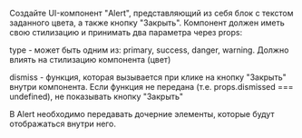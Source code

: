 Создайте UI-компонент "Alert", представляющий из себя блок с текстом заданного цвета, а также кнопку "Закрыть". Компонент должен иметь свою стилизацию и принимать два параметра через props:

type - может быть одним из: primary, success, danger, warning. Должно влиять на стилизацию компонента (цвет)

dismiss - функция, которая вызывается при клике на кнопку "Закрыть" внутри компонента. Если функция не передана (т.е. props.dismissed === undefined), не показывать кнопку "Закрыть"

В Alert необходимо передавать дочерние элементы, которые будут отображаться внутри него.